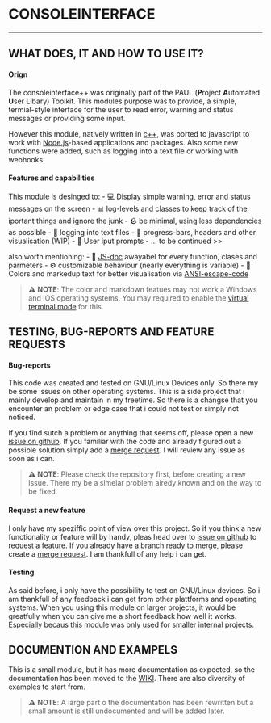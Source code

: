 # CONSOLEINTERFACE
---

## WHAT DOES, IT AND HOW TO USE IT?
#### Orign
The consoleinterface++ was originally part of the PAUL (**P**roject **A**utomated **U**ser **L**ibary) Toolkit.
This modules purpose was to provide, a simple, termial-style interface for the user to read error, warning
and status messages or providing some input.

However this module, natively written in [c++](https://cplusplus.com/), was ported to javascript to work with
[Node.js](https://nodejs.org/en/)-based applications and packages. Also some new functions were added, such as logging into a 
text file or working with webhooks.

#### Features and capabilities
This module is desinged to:
    - 💻 Display simple warning, error and status messages on the screen
    - 📊 log-levels and classes to keep track of the iportant things and ignore the junk
    - 🪨 be minimal, using less dependencies as possible
    - 📁 logging into text files
    - 🎨 progress-bars, headers and other visualisation (WIP)
    - 👤 User iput prompts
    - ... to be continued >> 

also worth mentioning:
    - 📑 [JS-doc](https://jsdoc.app/) awayabel for every function, clases and parmeters
    - ⚙️ customizable behaviour (nearly everything is variable)
    - 🌈 Colors and markedup text for better visualisation via [ANSI-escape-code](https://en.wikipedia.org/wiki/ANSI_escape_code)

> **⚠️ NOTE**: The color and markdown featues may not work a Windows and IOS operating systems.
> You may required to enable the [virtual terminal mode](https://docs.microsoft.com/en/windows/console/console-virtual-terminal-sequences) for this.

## TESTING, BUG-REPORTS AND FEATURE REQUESTS

#### Bug-reports
This code was created and tested on GNU/Linux Devices only. So there my be some issues on other operating systems.
This is a side project that i mainly develop and maintain in my freetime. So there is a changse that you encounter
an problem or edge case that i could not test or simply not noticed.

If you find sutch a problem or anything that seems off, please open a new [issue on github](https://github.com/Isja-krass/consoleinterface/issues).
If you familiar with the code and already figured out a possible solution simply add a [merge request](https://github.com/Isja-krass/consoleinterface/pulls).
I will review any issue as soon as i can.

> **⚠️ NOTE**: Please check the repository first, before creating a new issue. There my be a simelar problem alredy known and on the
> way to be fixed.

#### Request a new feature
I only have my speziffic point of view over this project. So if you think a new functionality or feature will by handy, pleas head over to
[issue on github](https://github.com/Isja-krass/consoleinterface/issues) to request a feature.
If you already have a branch ready to merge, please create a [merge request](https://github.com/Isja-krass/consoleinterface/pulls).
I am thankfull of any help i can get.

#### Testing
As said before, i only have the possibility to test on GNU/Linux devices. So i am thankfull of any feedback i can get from
other plattforms and operating systems. When you using this module on larger projects, it would be greatfully when you can
give me a short feedback how well it works. Especially becaus this module was only used for smaller internal projects.


## DOCUMENTION AND EXAMPELS

This is a small module, but it has more documentation as expected, so the documentation has been moved to  the [WIKI](https://github.com/Isja-krass/consoleinterface/wiki).
There are also diversity of examples to start from.

> **⚠️ NOTE**: A large part o the documentation has been rewritten but a small amount is still undocumented and will be added later.